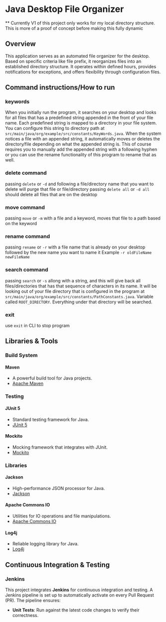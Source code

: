# Java Desktop File Organizer

** Currently V1 of this project only works for my local directory structure. This is more of a proof of concept before making this fully dynamic

## Overview
This application serves as an automated file organizer for the desktop. Based on specific criteria like file prefix, it reorganizes files into an established directory structure. It operates within defined hours, provides notifications for exceptions, and offers flexibility through configuration files.

## Command instructions/How to run

### keywords
When you initially run the program, it searches on your desktop and looks for all files that has a predefined string appended in the front of your file name. Each predefined string is mapped to a directory in your file system. You can configure this string to directory path at `src/main/java/org/example/src/constants/KeyWords.java`. When the system notices a file with an appended string, it automatically moves or deletes the directory/file depending on what the appended string is. This of course requires you to manually add the appended string with a following hyphen or you can use the rename functionality of this program to rename that as well.

### delete command
passing `delete` or `-d` and following a file/directory name that you want to delete will purge that file or file/directory
passing `delete all` or `-d all` should delete all files that are on the desktop

### move command
passing `move` or `-m` with a file and a keyword, moves that file to a path based on the keyword

### rename command
passing `rename` or `-r` with a file name that is already on your desktop followed by the new name you want to name it
Example `-r oldFileName newFileName`

### search command
passing `search` or `-s` allong with a string, and this will give back all files/directories that has that sequence of characters in its name. It will be looking out of your file directory that is configured in the program at `src/main/java/org/example/src/constants/PathConstants.java`. Variable called `ROOT_DIRECTORY`. Everything under that directory will be searched.

### exit
use `exit` in CLI to stop program
     
## Libraries & Tools

### Build System

#### Maven
- A powerful build tool for Java projects.
- [Apache Maven](https://maven.apache.org/)

### Testing

#### JUnit 5
- Standard testing framework for Java.
- [JUnit 5](https://junit.org/junit5/)

#### Mockito
- Mocking framework that integrates with JUnit.
- [Mockito](https://site.mockito.org/)

### Libraries

#### Jackson
- High-performance JSON processor for Java.
- [Jackson](https://github.com/FasterXML/jackson)

#### Apache Commons IO
- Utilities for IO operations and file manipulations.
- [Apache Commons IO](https://commons.apache.org/proper/commons-io/)

#### Log4j
- Reliable logging library for Java.
- [Log4j](https://logging.apache.org/log4j/2.x/)

## Continuous Integration & Testing

### Jenkins

This project integrates **Jenkins** for continuous integration and testing. A Jenkins pipeline is set up to automatically activate on every Pull Request (PR). The pipeline ensures:
- **Unit Tests**: Run against the latest code changes to verify their correctness.
